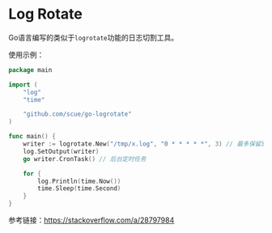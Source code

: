 # Log Rotate

Go语言编写的类似于`logrotate`功能的日志切割工具。

使用示例：

```go
package main

import (
	"log"
	"time"

	"github.com/scue/go-logrotate"
)

func main() {
	writer := logrotate.New("/tmp/x.log", "0 * * * * *", 3) // 最多保留3个日志文件
	log.SetOutput(writer)
	go writer.CronTask() // 后台定时任务

	for {
		log.Println(time.Now())
		time.Sleep(time.Second)
	}
}
```

参考链接：https://stackoverflow.com/a/28797984